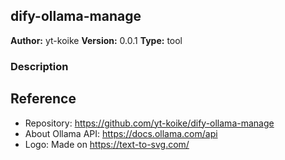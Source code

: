 ## dify-ollama-manage

**Author:** yt-koike
**Version:** 0.0.1
**Type:** tool

### Description

## Reference

- Repository: https://github.com/yt-koike/dify-ollama-manage
- About Ollama API: https://docs.ollama.com/api
- Logo: Made on https://text-to-svg.com/
